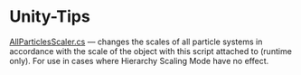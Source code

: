 # Unity-Tips

[AllParticlesScaler.cs](Scripts/AllParticlesScaler.cs) — changes the scales of all particle systems in accordance with the scale of the object with this script attached to (runtime only). For use in cases where Hierarchy Scaling Mode have no effect.
